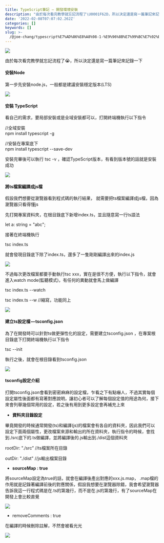 ```yaml
---
title: TypeScript筆記 — 開發環境安裝
description: "由於每次看完教學就忘記流程了\U0001F62D，所以決定還是寫一篇筆記來記錄一下"
date: '2022-02-08T07:07:02.262Z'
categories: []
keywords: []
slug: >-
  /@joe-chang/typescript%E7%AD%86%E8%A8%98-1-%E9%96%8B%E7%99%BC%E7%92%B0%E5%A2%83%E5%AE%89%E8%A3%9D-f951807c4867
---
```


![](/Users/joectchang_mac/Downloads/medium-export-a/post2022/md_1697073583233/img/1__CHwKgRkJhLb7FUj6Fv8d5A.png)

由於每次看完教學就忘記流程了😭，所以決定還是寫一篇筆記來記錄一下

#### 安裝Node

第一步先安裝node.js，一般都是建議安裝穩定版本(LTS)

![](/Users/joectchang_mac/Downloads/medium-export-a/post2022/md_1697073583233/img/1__H5XJWMQiYE7qnG6OJGKiqA.png)

#### 安裝 TypeScript

看自己的需求，要局部安裝或是全域安裝都可以，打開終端機執行以下指令

//全域安裝  
npm install typescript -g

//安裝在專案底下  
npm install typescript --save-dev

安裝完畢後可以執行 tsc -v ，確認TypeScript版本，有看到版本號的話就是安裝成功

![](/Users/joectchang_mac/Downloads/medium-export-a/post2022/md_1697073583233/img/1__12Q3BghfLiTubxArTBdPpA.png)

#### 將ts檔案編譯成js檔

假設我們想要從瀏覽器看到程式碼的執行結果， 就需要把ts檔案編譯成js檔，因為瀏覽器只看得懂js

先打開專案資料夾，在根目錄底下新增index.ts，並且隨意寫一行ts語法

let a: string = "abc";

接著在終端機執行

tsc index.ts

就會發現目錄底下除了index.ts，還多了一隻剛剛編譯出來的index.js

![](/Users/joectchang_mac/Downloads/medium-export-a/post2022/md_1697073583233/img/1__2ZHVgSMA1IsuiA7B7__6Mww.png)

不過每次更改檔案都要手動執行tsc xxx，實在是很不方便，執行以下指令，就會進入watch mode(監聽模式)，有任何的異動就會馬上做編譯

tsc index.ts --watch

tsc index.ts --w //縮寫，功能同上

![](/Users/joectchang_mac/Downloads/medium-export-a/post2022/md_1697073583233/img/1__XwuXyWxf8FE6D6aPpRWDXQ.png)

#### 建立ts設定檔 — tsconfig.json

為了在開發時可以針對ts做更彈性化的設定，需要建立tsconfig.json ，在專案根目錄底下打開終端機執行以下指令

tsc --init

執行之後，就會在根目錄看到tsconfig.json

![](/Users/joectchang_mac/Downloads/medium-export-a/post2022/md_1697073583233/img/1__jHl88koSFmR7vjYn0iqifw.png)

#### tsconfig設定介紹

打開tsconfig.json會看到密密麻麻的設定檔，乍看之下有點嚇人，不過其實每個設定屬性後面都有寫著對應說明，讓初心者可以了解每個設定值的用途為何，接下來會列舉幾個常用的設定，若之後有用到更多設定會再補充上來

*   **資料夾目錄設定**

畢竟開發的時候通常開發(ts)和編譯(js)的檔案會有各自的資料夾，因此我們可以設定下面兩個屬性，更改檔案來源和輸出的所在資料夾，執行指令的時候，會找到./src底下的.ts做編譯，並將編譯後的.js輸出到./dist這個資料夾

rootDir: "./src”    //ts檔案所在目錄

outDir: "./dist"    //js輸出檔案目錄

*   **sourceMap : true**

將sourceMap設定為true的話，就會在編譯後產出對應的xxx.js.map， .map檔的作用就是記錄著編譯前後的對應關係，假設我想要在瀏覽器除錯，我會希望瀏覽器告訴我這一行程式碼是在.ts的第幾行，而不是在.js的第幾行，有了sourceMap在開發上會比較直覺

![](/Users/joectchang_mac/Downloads/medium-export-a/post2022/md_1697073583233/img/1__sISDTnFJZ9exEM3IHXph0w.png)

*   removeComments : true

在編譯的時候刪除註解，不然會被看光光

![](/Users/joectchang_mac/Downloads/medium-export-a/post2022/md_1697073583233/img/1__YYPAP7b43h1ySix06c27Ew.png)